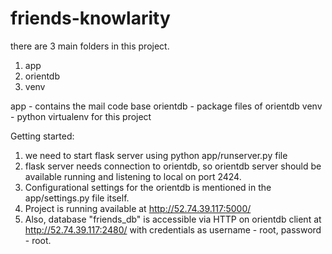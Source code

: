 # friends-knowlarity

there are 3 main folders in this project.
1. app
2. orientdb
3. venv

app - contains the mail code base
orientdb - package files of orientdb
venv - python virtualenv for this project

Getting started:
1. we need to start flask server using python app/runserver.py file
2. flask server needs connection to orientdb, so orientdb server should be available running and listening to local on port 2424. 
3. Configurational settings for the orientdb is mentioned in the app/settings.py file itself.
4. Project is running available at http://52.74.39.117:5000/ 
5. Also, database "friends_db" is accessible via HTTP on orientdb client at http://52.74.39.117:2480/ with credentials as username - root, password - root.
